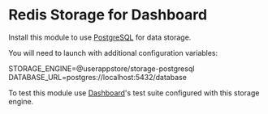 # Redis Storage for Dashboard

Install this module to use [PostgreSQL](https://postgresql.org) for data storage.

You will need to launch with additional configuration variables:

  STORAGE_ENGINE=@userappstore/storage-postgresql
  DATABASE_URL=postgres://localhost:5432/database

To test this module use [Dashboard](https://github.com/userappstore/dashboard)'s test suite configured with this storage engine.

